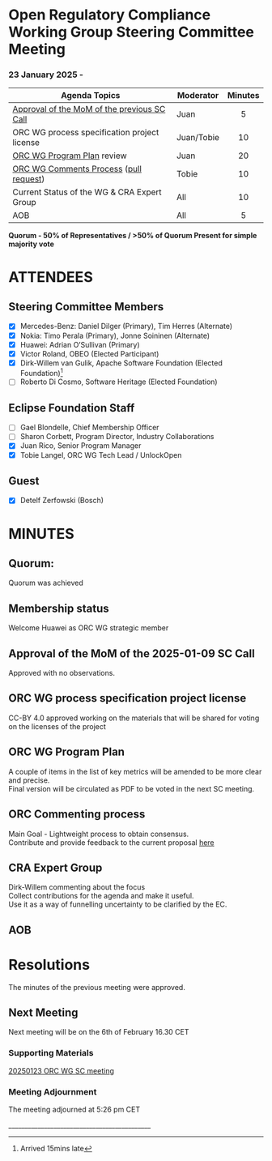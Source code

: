 # **Open Regulatory Compliance Working Group** Steering Committee Meeting

###  23 January 2025 \-

| Agenda Topics | Moderator | Minutes |
| ----- | ----- | :---: |
| [Approval of the MoM of the previous SC Call](https://docs.google.com/document/d/1lvoM6cPBsk7uHuXdaj_wicZzxDsEl1EFlMj7aRwU1W4/edit?usp=sharing) | Juan | 5 |
| ORC WG process specification project license | Juan/Tobie | 10 |
| [ORC WG Program Plan](https://docs.google.com/presentation/d/1jHjvIy4RiweoMIQBqMfPPNiRMnfqpobzUddashxiPXs/edit#slide=id.g3104997a05c_0_80) review  | Juan | 20 |
| [ORC WG Comments Process](https://github.com/orcwg/orcwg/blob/a3bc2088225e2249a44a1c9b8d93898fb91a3986/processes/orc-wg-comment-process.md) ([pull request](https://github.com/orcwg/orcwg/pull/2))  | Tobie | 10 |
| Current Status of the WG & CRA Expert Group | All | 10 |
| AOB | All | 5 |

**Quorum \- 50% of Representatives / \>50% of Quorum Present for simple majority vote**  
 

# ATTENDEES

## Steering Committee Members

- [x] Mercedes-Benz:  Daniel Dilger (Primary), Tim Herres (Alternate)  
- [x] Nokia: Timo Perala (Primary), Jonne Soininen (Alternate)  
- [x] Huawei: Adrian O’Sullivan (Primary)  
- [x] Victor Roland, OBEO (Elected Participant)  
- [x] Dirk-Willem van Gulik, Apache Software Foundation (Elected Foundation)[^1]  
- [ ] Roberto Di Cosmo, Software Heritage (Elected Foundation)

## Eclipse Foundation Staff

- [ ] Gael Blondelle, Chief Membership Officer  
- [ ] Sharon Corbett, Program Director, Industry Collaborations  
- [x] Juan Rico, Senior Program Manager  
- [x] Tobie Langel, ORC WG Tech Lead / UnlockOpen

## Guest

- [x] Detelf Zerfowski (Bosch)

# MINUTES

## Quorum: 

Quorum was achieved

## Membership status

Welcome Huawei as ORC WG strategic member

## Approval of the MoM of the 2025-01-09 SC Call

Approved with no observations.

## ORC WG process specification project license

CC-BY 4.0 approved working on the materials that will be shared for voting on the licenses of the project

## ORC WG Program Plan

A couple of items in the list of key metrics will be amended to be more clear and precise.  
Final version will be circulated as PDF to be voted in the next SC meeting.

## ORC Commenting process

Main Goal \- Lightweight process to obtain consensus.  
Contribute and provide feedback to the current proposal [here](https://github.com/orcwg/orcwg/blob/a3bc2088225e2249a44a1c9b8d93898fb91a3986/processes/orc-wg-comment-process.md%20)

## CRA Expert Group

Dirk-Willem commenting about the focus  
Collect contributions for the agenda and make it useful.  
Use it as a way of funnelling uncertainty to be clarified by the EC.

## AOB

# Resolutions

The minutes of the previous meeting were approved.

## Next Meeting

Next meeting will be on the 6th of February 16.30 CET

### Supporting Materials

[20250123 ORC WG SC meeting](https://docs.google.com/presentation/d/1y730sONi5gVWYQPGXQa1jNdx8gtz7sBaAfn5oNBXzps/edit?usp=sharing)

###  **Meeting Adjournment**

The meeting adjourned at 5:26 pm CET

\_\_\_\_\_\_\_\_\_\_\_\_\_\_\_\_\_\_\_\_\_\_\_\_\_\_\_\_\_\_\_\_\_\_\_\_\_\_\_\_\_\_\_\_  


[^1]: Arrived 15mins late